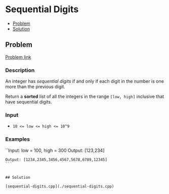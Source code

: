 # Sequential Digits
- [Problem](#problem)
- [Solution](#solution)

## Problem
[Problem link](https://leetcode.com/problems/sequential-digits)

### Description
An integer has *sequential digits* if and only if each digit in the number is one more than the previous digit.

Return a **sorted** list of all the integers in the range `[low, high]` inclusive that have sequential digits.

### Input


- `10 <= low <= high <= 10^9`




### Examples
``Input: low = 100, high = 300
Output: [123,234]
`````Input: low = 1000, high = 13000
Output: [1234,2345,3456,4567,5678,6789,12345]
```


## Solution

[sequential-digits.cpp](./sequential-digits.cpp)
